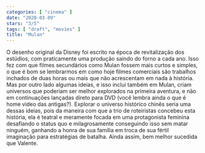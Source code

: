 ```yaml
---
categories: [ "cinema" ]
date: "2020-03-09"
stars: "3/5"
tags: [ "draft", "movies" ]
title: "Mulan"
---
```

O desenho original da Disney foi escrito na época de revitalização
dos estúdios, com praticamente uma produção saindo do forno a cada
ano. Isso fez com que filmes secundários como Mulan fossem mais curtos
e simples, o que é bom se lembrarmos em como hoje filmes comerciais
são trabalhos inchados de duas horas ou mais que não acrescentam em
nada à história. Mas por outro lado algumas ideias, e isso inclui
também em Mulan, criam universos que poderiam ser melhor explorados
na primeira aventura, e não em continuações lançadas direto para
DVD (você lembra ainda o que é home video das antigas?). Explorar o
universo histórico chinês seria uma dessas ideias, pois da maneira
com que a trio de roteiristas concebeu esta história, ela é teatral
e meramente focada em uma protagonista feminina desafiando o status quo
e milagrosamente conseguindo isso sem matar ninguém, ganhando a honra
de sua família em troca de sua fértil imaginação para estratégias
de batalha. Ainda assim, bem melhor sucedida que Valente.
